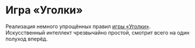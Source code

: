 # Игра «Уголки»

Реализация немного упрощённых правил [игры «Уголки»](https://ru.wikipedia.org/wiki/%D0%A3%D0%B3%D0%BE%D0%BB%D0%BA%D0%B8_(%D0%B8%D0%B3%D1%80%D0%B0)). Искусственный интеллект чрезвычайно простой, смотрит всего на один полуход вперёд.
